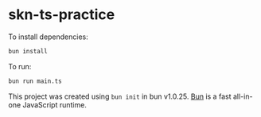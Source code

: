 # skn-ts-practice

To install dependencies:

```bash
bun install
```

To run:

```bash
bun run main.ts
```

This project was created using `bun init` in bun v1.0.25. [Bun](https://bun.sh) is a fast all-in-one JavaScript runtime.
